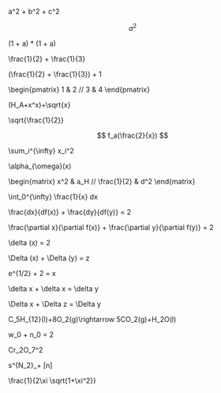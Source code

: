 a^2 + b^2 + c^2


$$
a^2
$$

(1 + a) * (1 + a)

\frac{1}{2} + \frac{1}{3}


(\frac{1}{2} + \frac{1}{3}) + 1


\begin{pmatrix} 1 & 2 // 3 & 4 \end{pmatrix}

(H_A+x^x)+\sqrt{x}

\sqrt{\frac{1}{2}}


$$
f_a(\frac{2}{x})
$$


\sum_i^{\infty} x_i^2


\alpha_{\omega}(x)

\begin{matrix} x^2 & a_H // \frac{1}{2} & d^2 \end{matrix}





\int_0^{\infty} \frac{1}{x} dx


\frac{dx}{df(x)} + \frac{dy}{df(y)} = 2


\frac{\partial x}{\partial f(x)} + \frac{\partial y}{\partial f(y)} = 2


\delta (x) = 2

\Delta (x) + \Delta (y) = z

e^{1/2} + 2 = x

\delta x + \delta x = \delta y

\Delta x + \Delta z = \Delta y

C_5H_{12}(l)+8O_2(g)\rightarrow 5CO_2(g)+H_2O(l)

w_0 + n_0 = 2

Cr_2O_7^2

s^{N_2}_+ [n]

\frac{1}{2\xi \sqrt{1+\xi^2}}


